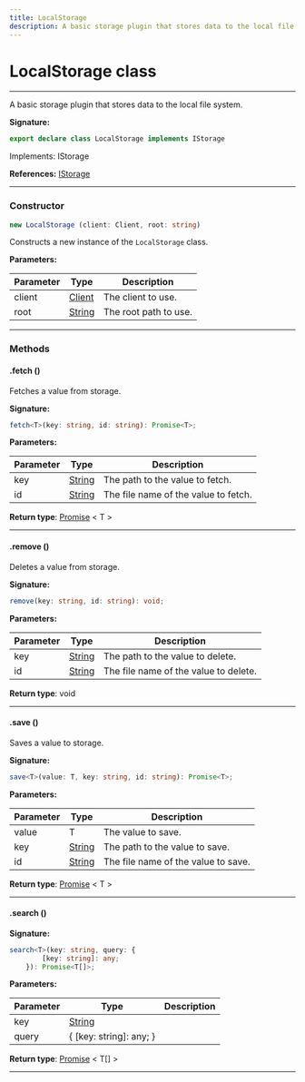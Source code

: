 ```yaml
---
title: LocalStorage
description: A basic storage plugin that stores data to the local file system.
---
```


# LocalStorage class

---

A basic storage plugin that stores data to the local file system.

**Signature:**

```ts
export declare class LocalStorage implements IStorage 
```

Implements: IStorage

**References:** [IStorage](/api/istorage)

---

### Constructor

```ts
new LocalStorage (client: Client, root: string)
```

Constructs a new instance of the `LocalStorage` class.

**Parameters:**

| Parameter | Type | Description |
| --------- | ---- | ----------- |
| client | [Client](/api/client) | The client to use. |
| root | [String](https://developer.mozilla.org/en-US/docs/Web/JavaScript/Reference/Global_Objects/String) | The root path to use. |
---

### Methods

#### .fetch ()

Fetches a value from storage.




**Signature:**

```ts
fetch<T>(key: string, id: string): Promise<T>;
```

**Parameters:**

| Parameter | Type | Description |
| --------- | ---- | ----------- |
| key | [String](https://developer.mozilla.org/en-US/docs/Web/JavaScript/Reference/Global_Objects/String) | The path to the value to fetch. |
| id | [String](https://developer.mozilla.org/en-US/docs/Web/JavaScript/Reference/Global_Objects/String) | The file name of the value to fetch. |

**Return type**: [Promise](https://developer.mozilla.org/en-US/docs/Web/JavaScript/Reference/Global_Objects/Promise) \< T \>

---

#### .remove ()

Deletes a value from storage.




**Signature:**

```ts
remove(key: string, id: string): void;
```

**Parameters:**

| Parameter | Type | Description |
| --------- | ---- | ----------- |
| key | [String](https://developer.mozilla.org/en-US/docs/Web/JavaScript/Reference/Global_Objects/String) | The path to the value to delete. |
| id | [String](https://developer.mozilla.org/en-US/docs/Web/JavaScript/Reference/Global_Objects/String) | The file name of the value to delete. |

**Return type**: void

---

#### .save ()

Saves a value to storage.




**Signature:**

```ts
save<T>(value: T, key: string, id: string): Promise<T>;
```

**Parameters:**

| Parameter | Type | Description |
| --------- | ---- | ----------- |
| value | T | The value to save. |
| key | [String](https://developer.mozilla.org/en-US/docs/Web/JavaScript/Reference/Global_Objects/String) | The path to the value to save. |
| id | [String](https://developer.mozilla.org/en-US/docs/Web/JavaScript/Reference/Global_Objects/String) | The file name of the value to save. |

**Return type**: [Promise](https://developer.mozilla.org/en-US/docs/Web/JavaScript/Reference/Global_Objects/Promise) \< T \>

---

#### .search ()



**Signature:**

```ts
search<T>(key: string, query: {
        [key: string]: any;
    }): Promise<T[]>;
```

**Parameters:**

| Parameter | Type | Description |
| --------- | ---- | ----------- |
| key | [String](https://developer.mozilla.org/en-US/docs/Web/JavaScript/Reference/Global_Objects/String) |  |
| query | {         [key: string]: any;     } |  |

**Return type**: [Promise](https://developer.mozilla.org/en-US/docs/Web/JavaScript/Reference/Global_Objects/Promise) \< T[] \>

---

